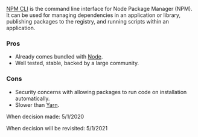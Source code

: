 [NPM CLI](https://docs.npmjs.com/cli-documentation/) is the command line interface for Node Package Manager (NPM).
It can be used for managing dependencies in an application or library, publishing packages to the registry, and running scripts within an application.

### Pros

- Already comes bundled with [Node]().
- Well tested, stable, backed by a large community.

### Cons

- Security concerns with allowing packages to run code on installation automatically.
- Slower than [Yarn]().

When decision made: 5/1/2020

When decision will be revisited: 5/1/2021